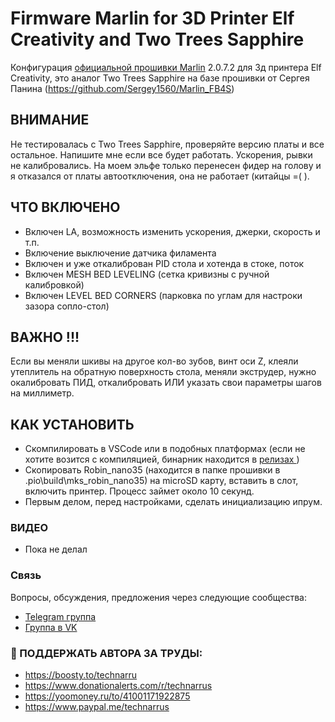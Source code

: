 # Firmware Marlin for 3D Printer Elf Creativity and Two Trees Sapphire
Конфигурация <a href="https://github.com/MarlinFirmware/Marlin">официальной прошивки  Marlin</a> 2.0.7.2
для 3д принтера Elf Creativity, это аналог Two Trees Sapphire на базе прошивки от Сергея Панина (https://github.com/Sergey1560/Marlin_FB4S)

## ВНИМАНИЕ
Не тестировалась с Two Trees Sapphire, проверяйте версию платы и все остальное. Напишите мне если все будет работать.
Ускорения, рывки не калибровались. 
На моем эльфе только перенесен фидер на голову и я отказался от платы автоотключения, она не работает (китайцы =( ).

## ЧТО ВКЛЮЧЕНО
* Включен LA, возможность изменить ускорения, джерки, скорость и т.п.
* Включение выключение датчика филамента
* Включен и уже откалиброван PID стола и хотенда в стоке, поток
* Включен MESH BED LEVELING (сетка кривизны с ручной калибровкой)
* Включен LEVEL BED CORNERS (парковка по углам для настроки зазора сопло-стол)

## ВАЖНО !!!
Если вы меняли шкивы на другое кол-во зубов, винт оси Z, клеяли утеплитель на обратную поверхность стола, меняли экструдер, нужно окалибровать ПИД, откалибровать ИЛИ указать свои параметры шагов на миллиметр. 

## КАК УСТАНОВИТЬ
* Скомпилировать в VSCode или в подобных платформах (если не хотите возится с компиляцией, бинарник находится в <a href="https://github.com/Technarrus/3d_printer-ELF_creativity_firmware/releases"> релизах </a>)
* Скопировать Robin_nano35 (находится в папке прошивки в .pio\build\mks_robin_nano35) на microSD карту, вставить в слот, включить принтер. Процесс займет около 10 секунд. 
* Первым делом, перед настройками, сделать инициализацию ипрум.

### ВИДЕО
* Пока не делал

### Связь
Вопросы, обсуждения, предложения через следующие сообщества:
* [Telegram группа](https://t.me/technarr)
* [Группа в VK](https://vk.com/technarrus)

### 🍵 ПОДДЕРЖАТЬ АВТОРА ЗА ТРУДЫ: 
* https://boosty.to/technarru
* https://www.donationalerts.com/r/technarrus
* https://yoomoney.ru/to/41001171922875 
* https://www.paypal.me/technarrus
